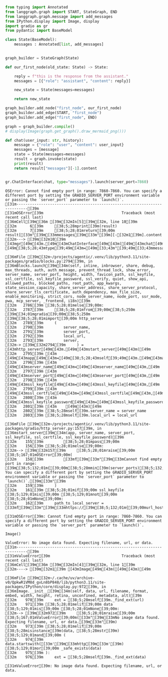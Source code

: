 

``` python
from typing import Annotated
from langgraph.graph import START, StateGraph, END
from langgraph.graph.message import add_messages
from IPython.display import Image, display
import gradio as gr
from pydantic import BaseModel
```

<!-- WARNING: THIS FILE WAS AUTOGENERATED! DO NOT EDIT! -->

``` python
class State(BaseModel):
    messages : Annotated[list, add_messages]

    
graph_builder = StateGraph(State)

def our_first_node(old_state: State) -> State:

    reply = f"this is the response from the assistant."
    messages = [{"role": "assistant", "content": reply}]

    new_state = State(messages=messages)

    return new_state

graph_builder.add_node("first_node", our_first_node)
graph_builder.add_edge(START, "first_node")
graph_builder.add_edge("first_node", END)

graph = graph_builder.compile()
# display(Image(graph.get_graph().draw_mermaid_png()))
```

``` python
def chat(user_input: str, history):
    message = {"role": "user", "content": user_input}
    messages = [message]
    state = State(messages=messages)
    result = graph.invoke(state)
    print(result)
    return result["messages"][-1].content


gr.ChatInterface(chat, type="messages").launch(server_port=7860)
```

    OSError: Cannot find empty port in range: 7860-7860. You can specify a different port by setting the GRADIO_SERVER_PORT environment variable or passing the `server_port` parameter to `launch()`.
    [31m---------------------------------------------------------------------------[39m
    [31mOSError[39m                                   Traceback (most recent call last)
    [36mCell[39m[36m [39m[32mIn[5][39m[32m, line 10[39m
    [32m      6[39m     [38;5;28mprint[39m(result)
    [32m      7[39m     [38;5;28;01mreturn[39;00m result[[33m"[39m[33mmessages[39m[33m"[39m][-[32m1[39m].content
    [32m---> [39m[32m10[39m [43mgr[49m[43m.[49m[43mChatInterface[49m[43m([49m[43mchat[49m[43m,[49m[43m [49m[38;5;28;43mtype[39;49m[43m=[49m[33;43m"[39;49m[33;43mmessages[39;49m[33;43m"[39;49m[43m)[49m[43m.[49m[43mlaunch[49m[43m([49m[43mserver_port[49m[43m=[49m[32;43m7860[39;49m[43m)[49m

    [36mFile [39m[32m~/projects/agentic/.venv/lib/python3.11/site-packages/gradio/blocks.py:2794[39m, in [36mBlocks.launch[39m[34m(self, inline, inbrowser, share, debug, max_threads, auth, auth_message, prevent_thread_lock, show_error, server_name, server_port, height, width, favicon_path, ssl_keyfile, ssl_certfile, ssl_keyfile_password, ssl_verify, quiet, show_api, allowed_paths, blocked_paths, root_path, app_kwargs, state_session_capacity, share_server_address, share_server_protocol, share_server_tls_certificate, auth_dependency, max_file_size, enable_monitoring, strict_cors, node_server_name, node_port, ssr_mode, pwa, mcp_server, _frontend, i18n)[39m
    [32m   2786[39m [38;5;28;01melse[39;00m:
    [32m   2787[39m     [38;5;28;01mfrom[39;00m[38;5;250m [39m[34;01mgradio[39;00m[38;5;250m [39m[38;5;28;01mimport[39;00m http_server
    [32m   2789[39m     (
    [32m   2790[39m         server_name,
    [32m   2791[39m         server_port,
    [32m   2792[39m         local_url,
    [32m   2793[39m         server,
    [32m-> [39m[32m2794[39m     ) = [43mhttp_server[49m[43m.[49m[43mstart_server[49m[43m([49m
    [32m   2795[39m [43m        [49m[43mapp[49m[43m=[49m[38;5;28;43mself[39;49m[43m.[49m[43mapp[49m[43m,[49m
    [32m   2796[39m [43m        [49m[43mserver_name[49m[43m=[49m[43mserver_name[49m[43m,[49m
    [32m   2797[39m [43m        [49m[43mserver_port[49m[43m=[49m[43mserver_port[49m[43m,[49m
    [32m   2798[39m [43m        [49m[43mssl_keyfile[49m[43m=[49m[43mssl_keyfile[49m[43m,[49m
    [32m   2799[39m [43m        [49m[43mssl_certfile[49m[43m=[49m[43mssl_certfile[49m[43m,[49m
    [32m   2800[39m [43m        [49m[43mssl_keyfile_password[49m[43m=[49m[43mssl_keyfile_password[49m[43m,[49m
    [32m   2801[39m [43m    [49m[43m)[49m
    [32m   2802[39m [38;5;28mself[39m.server_name = server_name
    [32m   2803[39m [38;5;28mself[39m.local_url = local_url

    [36mFile [39m[32m~/projects/agentic/.venv/lib/python3.11/site-packages/gradio/http_server.py:157[39m, in [36mstart_server[39m[34m(app, server_name, server_port, ssl_keyfile, ssl_certfile, ssl_keyfile_password)[39m
    [32m    155[39m         [38;5;28;01mpass[39;00m
    [32m    156[39m [38;5;28;01melse[39;00m:
    [32m--> [39m[32m157[39m     [38;5;28;01mraise[39;00m [38;5;167;01mOSError[39;00m(
    [32m    158[39m         [33mf[39m[33m"[39m[33mCannot find empty port in range: [39m[38;5;132;01m{[39;00m[38;5;28mmin[39m(server_ports)[38;5;132;01m}[39;00m[33m-[39m[38;5;132;01m{[39;00m[38;5;28mmax[39m(server_ports)[38;5;132;01m}[39;00m[33m. You can specify a different port by setting the GRADIO_SERVER_PORT environment variable or passing the `server_port` parameter to `launch()`.[39m[33m"[39m
    [32m    159[39m     )
    [32m    161[39m [38;5;28;01mif[39;00m ssl_keyfile [38;5;129;01mis[39;00m [38;5;129;01mnot[39;00m [38;5;28;01mNone[39;00m:
    [32m    162[39m     path_to_local_server = [33mf[39m[33m"[39m[33mhttps://[39m[38;5;132;01m{[39;00murl_host_name[38;5;132;01m}[39;00m[33m:[39m[38;5;132;01m{[39;00mport[38;5;132;01m}[39;00m[33m/[39m[33m"[39m

    [31mOSError[39m: Cannot find empty port in range: 7860-7860. You can specify a different port by setting the GRADIO_SERVER_PORT environment variable or passing the `server_port` parameter to `launch()`.

``` python
Image()
```

    ValueError: No image data found. Expecting filename, url, or data.
    [31m---------------------------------------------------------------------------[39m
    [31mValueError[39m                                Traceback (most recent call last)
    [36mCell[39m[36m [39m[32mIn[4][39m[32m, line 1[39m
    [32m----> [39m[32m1[39m [43mImage[49m[43m([49m[43m)[49m

    [36mFile [39m[32m~/.cache/uv/archive-v0/QpkwR1VM8d_gvLn8bP848/lib/python3.11/site-packages/IPython/core/display.py:972[39m, in [36mImage.__init__[39m[34m(self, data, url, filename, format, embed, width, height, retina, unconfined, metadata, alt)[39m
    [32m    970[39m     ext = [38;5;28mself[39m._find_ext(url)
    [32m    971[39m [38;5;28;01melif[39;00m data [38;5;129;01mis[39;00m [38;5;28;01mNone[39;00m:
    [32m--> [39m[32m972[39m     [38;5;28;01mraise[39;00m [38;5;167;01mValueError[39;00m([33m"[39m[33mNo image data found. Expecting filename, url, or data.[39m[33m"[39m)
    [32m    973[39m [38;5;28;01melif[39;00m [38;5;28misinstance[39m(data, [38;5;28mstr[39m) [38;5;129;01mand[39;00m (
    [32m    974[39m     data.startswith([33m'[39m[33mhttp[39m[33m'[39m) [38;5;129;01mor[39;00m _safe_exists(data)
    [32m    975[39m ):
    [32m    976[39m     ext = [38;5;28mself[39m._find_ext(data)

    [31mValueError[39m: No image data found. Expecting filename, url, or data.
